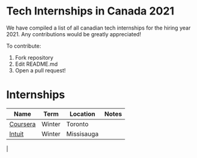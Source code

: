 # Tech Internships in Canada 2021
We have compiled a list of all canadian tech internships for the hiring year 2021. Any contributions would be greatly appreciated!

To contribute:
 1. Fork repository
 2. Edit README.md
 3. Open a pull request!
 
 
 # Internships
 
 | Name  | Term | Location |  Notes |
 |---|---|---|---|
 |  [Coursera](https://about.coursera.org/careers/job-description/f3068d7c-e22b-4510-9622-2f54802c8c90) |  Winter | Toronto |   ||
 |  [Intuit](https://www.linkedin.com/jobs/view/1949273619/?alternateChannel=search&refId=6b8d01fe-b587-40de-be16-4b7a5651d6a2&trk=flagship3_search_srp_jobs) | Winter |  Missisauga |   ||
 |
